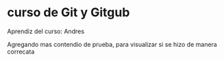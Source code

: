 # curso de Git y Gitgub

Aprendiz del curso: Andres

Agregando mas contendio de prueba, para visualizar si se hizo de manera correcata